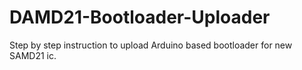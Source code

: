 # DAMD21-Bootloader-Uploader
Step by step instruction to upload Arduino based bootloader for new SAMD21 ic.
